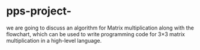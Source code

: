 # pps-project-
we are going to discuss an algorithm for Matrix multiplication along with the flowchart,
which can be used to write programming code for 3×3 matrix multiplication in a high-level language. 
